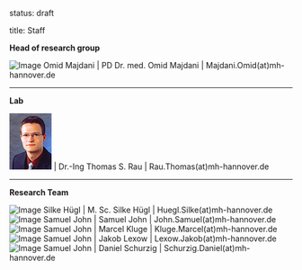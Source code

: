 status: draft

title: Staff

**Head of research group**

![Image Omid Majdani](Omid.png) |  PD Dr. med. Omid Majdani |  Majdani.Omid(at)mh-hannover.de

----------------------------------------------------------------------------------------
**Lab**

![Image Thomas Rau](Thomas.jpg) | Dr.-Ing Thomas S. Rau		|	Rau.Thomas(at)mh-hannover.de	

---------------------------
**Research Team**

![Image Silke Hügl ](Silke.png) | M. Sc. Silke Hügl			|	Huegl.Silke(at)mh-hannover.de
![Image Samuel John](Samuel.png) | Samuel John				|	John.Samuel(at)mh-hannover.de
![Image Samuel John](Marcel.png) | Marcel Kluge				|	Kluge.Marcel(at)mh-hannover.de
![Image Samuel John](Jakob.png) | Jakob Lexow				|	Lexow.Jakob(at)mh-hannover.de
![Image Samuel John](Daniel.png) | Daniel Schurzig			|	Schurzig.Daniel(at)mh-hannover.de